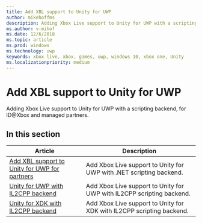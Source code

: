 ```yaml
---
title: Add XBL support to Unity for UWP
author: mikehoffms
description: Adding Xbox Live support to Unity for UWP with a scripting backend, for ID@Xbox and managed partners.
ms.author: v-mihof
ms.date: 12/6/2018
ms.topic: article
ms.prod: windows
ms.technology: uwp
keywords: xbox live, xbox, games, uwp, windows 10, xbox one, Unity
ms.localizationpriority: medium
---
```


# Add XBL support to Unity for UWP

Adding Xbox Live support to Unity for UWP with a scripting backend, for ID@Xbox and managed partners.


## In this section

| Article | Description |
|---------|-------------|
| [Add XBL support to Unity for UWP for partners](partner-add-xbox-live-to-unity-uwp.md) | Add Xbox Live support to Unity for UWP with .NET scripting backend. |
| [Unity for UWP with IL2CPP backend](partner-unity-uwp-il2cpp.md) | Add Xbox Live support to Unity for UWP with IL2CPP scripting backend. |
| [Unity for XDK with IL2CPP backend](partner-unity-xdk-il2cpp.md) | Add Xbox Live support to Unity for XDK with IL2CPP scripting backend. |
